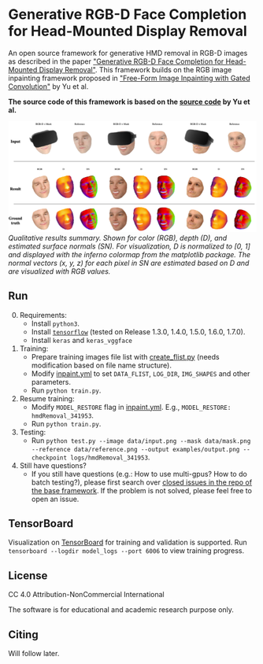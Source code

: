 # Generative RGB-D Face Completion for Head-Mounted Display Removal

An open source framework for generative HMD removal in RGB-D images as described in the paper ["Generative RGB-D Face Completion for Head-Mounted Display Removal"](https://www.researchgate.net/publication/349368479_Generative_RGB-D_Face_Completion_for_Head-Mounted_Display_Removal?utm_source=twitter&rgutm_meta1=eHNsLTk1encwWGFEQmlPdTNkWDZTYWJnNUp4TXdMZm1GY1VSWGcwc1htbjg4MnBKV0VzSzQwNzlWcDFockN2WGgxY2I1Z080ZjQ4cTZUYUtpMFkyWThQWUI5Yz0%3D). This framework builds on the RGB image inpainting framework proposed in ["Free-Form Image Inpainting with Gated Convolution"](https://arxiv.org/abs/1806.03589) by Yu et al.

**The source code of this framework is based on the [source code](https://github.com/JiahuiYu/generative_inpainting) by Yu et al.**

![Qualitative result summary](examples/ResultSummary.png?raw=true "Qualitative results summary, shown for color (RGB), depth (D), and estimated surface normals (SN). For visualization, D is normalized to [0, 1] and displayed with the inferno colormap from the matplotlib package. The normal vectors (x, y, z) for each pixel in SN are estimated based on D and are visualized with RGB values.")
_Qualitative results summary. Shown for color (RGB), depth (D), and estimated surface normals (SN). For visualization, D is normalized to [0, 1] and displayed with the inferno colormap from the matplotlib package. The normal vectors (x, y, z) for each pixel in SN are estimated based on D and are visualized with RGB values._

## Run

0. Requirements:
   - Install `python3`.
   - Install [`tensorflow`](https://www.tensorflow.org/install/) (tested on Release 1.3.0, 1.4.0, 1.5.0, 1.6.0, 1.7.0).
   - Install `keras` and `keras_vggface`
1. Training:
   - Prepare training images file list with [create_flist.py](/create_flist.py) (needs modification based on file name structure).
   - Modify [inpaint.yml](/inpaint.yml) to set `DATA_FLIST`, `LOG_DIR`, `IMG_SHAPES` and other parameters.
   - Run `python train.py`.
2. Resume training:
   - Modify `MODEL_RESTORE` flag in [inpaint.yml](/inpaint.yml). E.g., `MODEL_RESTORE: hmdRemoval_341953`.
   - Run `python train.py`.
3. Testing:
   - Run `python test.py --image data/input.png --mask data/mask.png --reference data/reference.png --output examples/output.png --checkpoint logs/hmdRemoval_341953`.
4. Still have questions?
   - If you still have questions (e.g.: How to use multi-gpus? How to do batch testing?), please first search over [closed issues in the repo of the base framework](https://github.com/JiahuiYu/generative_inpainting/issues?q=is%3Aissue+is%3Aclosed). If the problem is not solved, please feel free to open an issue.

## TensorBoard

Visualization on [TensorBoard](https://www.tensorflow.org/programmers_guide/summaries_and_tensorboard) for training and validation is supported. Run `tensorboard --logdir model_logs --port 6006` to view training progress.

## License

CC 4.0 Attribution-NonCommercial International

The software is for educational and academic research purpose only.

## Citing

Will follow later.
